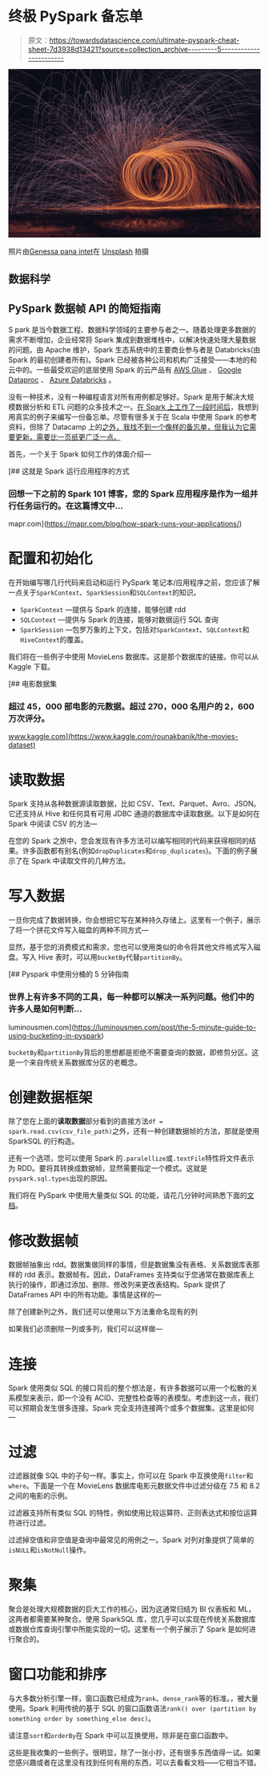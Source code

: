 # 终极 PySpark 备忘单

> 原文：<https://towardsdatascience.com/ultimate-pyspark-cheat-sheet-7d3938d13421?source=collection_archive---------5----------------------->

![](img/c753bbee3b813343b0aafd9508f86da1.png)

照片由[Genessa pana intet](https://unsplash.com/@genessapana?utm_source=unsplash&utm_medium=referral&utm_content=creditCopyText)在 [Unsplash](https://unsplash.com/s/photos/spark?utm_source=unsplash&utm_medium=referral&utm_content=creditCopyText) 拍摄

## 数据科学

## PySpark 数据帧 API 的简短指南

S park 是当今数据工程、数据科学领域的主要参与者之一。随着处理更多数据的需求不断增加，企业经常将 Spark 集成到数据堆栈中，以解决快速处理大量数据的问题。由 Apache 维护，Spark 生态系统中的主要商业参与者是 Databricks(由 Spark 的最初创建者所有)。Spark 已经被各种公司和机构广泛接受——本地的和云中的。一些最受欢迎的底层使用 Spark 的云产品有 [AWS Glue](https://aws.amazon.com/glue/) 、 [Google Dataproc](https://codelabs.developers.google.com/codelabs/cloud-dataproc-starter/#0) 、 [Azure Databricks](https://azure.microsoft.com/en-us/services/databricks/) 。

没有一种技术，没有一种编程语言对所有用例都足够好。Spark 是用于解决大规模数据分析和 ETL 问题的众多技术之一。[在 Spark 上工作了一段时间后](https://linktr.ee/kovid)，我想到用真实的例子来编写一份备忘单。尽管有很多关于在 Scala 中使用 Spark 的参考资料，但除了 Datacamp 上的[之外，我找不到一个像样的备忘单，但我认为它需要更新，需要比一页纸更广泛一点。](https://www.datacamp.com/community/data-science-cheatsheets?page=2)

首先，一个关于 Spark 如何工作的体面介绍—

[](https://mapr.com/blog/how-spark-runs-your-applications/) [## 这就是 Spark 运行应用程序的方式

### 回想一下之前的 Spark 101 博客，您的 Spark 应用程序是作为一组并行任务运行的。在这篇博文中…

mapr.com](https://mapr.com/blog/how-spark-runs-your-applications/) 

# 配置和初始化

在开始编写哪几行代码来启动和运行 PySpark 笔记本/应用程序之前，您应该了解一点关于`SparkContext`、`SparkSession`和`SQLContext`的知识。

*   `SparkContext` —提供与 Spark 的连接，能够创建 rdd
*   `SQLContext` —提供与 Spark 的连接，能够对数据运行 SQL 查询
*   `SparkSession` —包罗万象的上下文，包括对`SparkContext`、`SQLContext`和`HiveContext`的覆盖。

我们将在一些例子中使用 MovieLens 数据库。这是那个数据库的链接。你可以从 Kaggle 下载。

[](https://www.kaggle.com/rounakbanik/the-movies-dataset) [## 电影数据集

### 超过 45，000 部电影的元数据。超过 270，000 名用户的 2，600 万次评分。

www.kaggle.com](https://www.kaggle.com/rounakbanik/the-movies-dataset) 

# 读取数据

Spark 支持从各种数据源读取数据，比如 CSV、Text、Parquet、Avro、JSON。它还支持从 Hive 和任何具有可用 JDBC 通道的数据库中读取数据。以下是如何在 Spark 中阅读 CSV 的方法—

在您的 Spark 之旅中，您会发现有许多方法可以编写相同的代码来获得相同的结果。许多函数都有别名(例如`dropDuplicates`和`drop_duplicates`)。下面的例子展示了在 Spark 中读取文件的几种方法。

# 写入数据

一旦你完成了数据转换，你会想把它写在某种持久存储上。这里有一个例子，展示了将一个拼花文件写入磁盘的两种不同方式—

显然，基于您的消费模式和需求，您也可以使用类似的命令将其他文件格式写入磁盘。写入 Hive 表时，可以用`bucketBy`代替`partitionBy`。

[](https://luminousmen.com/post/the-5-minute-guide-to-using-bucketing-in-pyspark) [## Pyspark 中使用分桶的 5 分钟指南

### 世界上有许多不同的工具，每一种都可以解决一系列问题。他们中的许多人是如何判断…

luminousmen.com](https://luminousmen.com/post/the-5-minute-guide-to-using-bucketing-in-pyspark) 

`bucketBy`和`partitionBy`背后的思想都是拒绝不需要查询的数据，即修剪分区。这是一个来自传统关系数据库分区的老概念。

# 创建数据框架

除了您在上面的**读取数据**部分看到的直接方法`df = spark.read.csv(csv_file_path)`之外，还有一种创建数据帧的方法，那就是使用 SparkSQL 的行构造。

还有一个选项，您可以使用 Spark 的`.paralellize`或`.textFile`特性将文件表示为 RDD。要将其转换成数据帧，显然需要指定一个模式。这就是`pyspark.sql.types`出现的原因。

我们将在 PySpark 中使用大量类似 SQL 的功能，请花几分钟时间熟悉下面的[文档](https://spark.apache.org/docs/latest/sql-programming-guide.html)。

# 修改数据帧

数据帧抽象出 rdd。数据集做同样的事情，但是数据集没有表格、关系数据库表那样的 rdd 表示。数据帧有。因此，DataFrames 支持类似于您通常在数据库表上执行的操作，即通过添加、删除、修改列来更改表结构。Spark 提供了 DataFrames API 中的所有功能。事情是这样的—

除了创建新列之外，我们还可以使用以下方法重命名现有的列

如果我们必须删除一列或多列，我们可以这样做—

# 连接

Spark 使用类似 SQL 的接口背后的整个想法是，有许多数据可以用一个松散的关系模型来表示，即一个没有 ACID、完整性检查等的表模型。考虑到这一点，我们可以预期会发生很多连接。Spark 完全支持连接两个或多个数据集。这里是如何—

# 过滤

过滤器就像 SQL 中的子句一样。事实上，你可以在 Spark 中互换使用`filter`和`where`。下面是一个在 MovieLens 数据库电影元数据文件中过滤分级在 7.5 和 8.2 之间的电影的示例。

过滤器支持所有类似 SQL 的特性，例如使用比较运算符、正则表达式和按位运算符进行过滤。

过滤掉空值和非空值是查询中最常见的用例之一。Spark 对列对象提供了简单的`isNULL`和`isNotNull`操作。

# 聚集

聚合是处理大规模数据的巨大工作的核心，因为这通常归结为 BI 仪表板和 ML，这两者都需要某种聚合。使用 SparkSQL 库，您几乎可以实现在传统关系数据库或数据仓库查询引擎中所能实现的一切。这里有一个例子展示了 Spark 是如何进行聚合的。

# 窗口功能和排序

与大多数分析引擎一样，窗口函数已经成为`rank`、`dense_rank`等的标准。，被大量使用。Spark 利用传统的基于 SQL 的窗口函数语法`rank() over (partition by something order by something_else desc)`。

请注意`sort`和`orderBy`在 Spark 中可以互换使用，除非是在窗口函数中。

这些是我收集的一些例子。很明显，除了一张小抄，还有很多东西值得一试。如果您感兴趣或者在这里没有找到任何有用的东西，可以去看看文档——它相当不错。